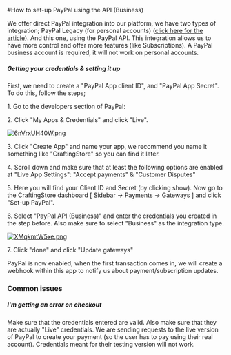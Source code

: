 #How to set-up PayPal using the API (Business)

We offer direct PayPal integration into our platform, we have two types of integration; PayPal Legacy (for personal accounts) ([click here for the article](/payment-gateways/how-to-set-up-paypal-legacypersonal)). And this one, using the PayPal API. This integration allows us to have more control and offer more features (like Subscriptions). A PayPal business account is required, it will not work on personal accounts.

##### Getting your credentials &amp; setting it up

First, we need to create a "PayPal App client ID", and "PayPal App Secret". To do this, follow the steps;

1\. Go to the developers section of PayPal: 

2\. Click "My Apps &amp; Credentials" and click "Live".

[![6nVrxUH40W.png](/img/payment-gateways/how-to-set-up-paypal-using-the-api-business/lfgpfw46pj.png)](/img/payment-gateways/how-to-set-up-paypal-using-the-api-business/4jia1gky9x.png)

3\. Click "Create App" and name your app, we recommend you name it something like "CraftingStore" so you can find it later.

4\. Scroll down and make sure that at least the following options are enabled at "Live App Settings": "Accept payments" &amp; "Customer Disputes"

5\. Here you will find your Client ID and Secret (by clicking show). Now go to the CraftingStore dashboard \[ Sidebar -&gt; Payments -&gt; Gateways \] and click "Set-up PayPal".

6\. Select "PayPal API (Business)" and enter the credentials you created in the step before. Also make sure to select "Business" as the integration type.

[![XMqkmtW5xe.png](/img/payment-gateways/how-to-set-up-paypal-using-the-api-business/w1o6j3aer1.png)](/img/payment-gateways/how-to-set-up-paypal-using-the-api-business/w7gmab8ibo.png)

7\. Click "done" and click "Update gateways"

PayPal is now enabled, when the first transaction comes in, we will create a webhook within this app to notify us about payment/subscription updates.

### Common issues
##### I'm getting an error on checkout
Make sure that the credentials entered are valid. Also make sure that they are actually "Live" credentials. We are sending requests to the live version of PayPal to create your payment (so the user has to pay using their real account). Credentials meant for their testing version will not work.

